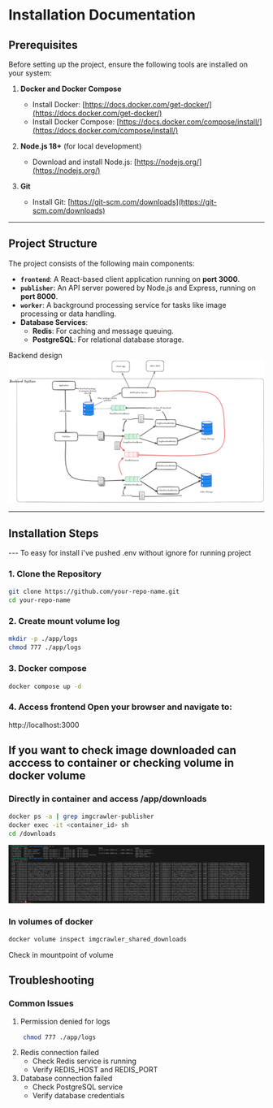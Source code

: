 # Installation Documentation

## Prerequisites

Before setting up the project, ensure the following tools are installed on your system:

1. **Docker and Docker Compose**  
   - Install Docker: [https://docs.docker.com/get-docker/](https://docs.docker.com/get-docker/)  
   - Install Docker Compose: [https://docs.docker.com/compose/install/](https://docs.docker.com/compose/install/)

2. **Node.js 18+** (for local development)  
   - Download and install Node.js: [https://nodejs.org/](https://nodejs.org/)

3. **Git**  
   - Install Git: [https://git-scm.com/downloads](https://git-scm.com/downloads)

---

## Project Structure

The project consists of the following main components:

- **`frontend`**: A React-based client application running on **port 3000**.  
- **`publisher`**: An API server powered by Node.js and Express, running on **port 8000**.  
- **`worker`**: A background processing service for tasks like image processing or data handling.  
- **Database Services**:
  - **Redis**: For caching and message queuing.
  - **PostgreSQL**: For relational database storage.

Backend design 
![Backend design image](./backend-design.png)

---

## Installation Steps

--- To easy for install i've pushed .env without ignore for running project 

### 1. Clone the Repository
```bash
git clone https://github.com/your-repo-name.git
cd your-repo-name
```

### 2. Create mount volume log
```bash
mkdir -p ./app/logs
chmod 777 ./app/logs
```

### 3. Docker compose 
```bash
docker compose up -d
```

### 4. Access frontend Open your browser and navigate to:
http://localhost:3000


## If you want to check image downloaded can acccess to container or checking volume in docker volume
### Directly in container and access /app/downloads
```bash
docker ps -a | grep imgcrawler-publisher
docker exec -it <container_id> sh
cd /downloads
```
![Shared downloads volume](./shared_downloads.png)

### In volumes of docker 
```bash
docker volume inspect imgcrawler_shared_downloads
```
Check in mountpoint of volume
## Troubleshooting
### Common Issues
1. Permission denied for logs
```bash
    chmod 777 ./app/logs
```
2. Redis connection failed
    - Check Redis service is running
    - Verify REDIS_HOST and REDIS_PORT
3. Database connection failed
    - Check PostgreSQL service
    - Verify database credentials